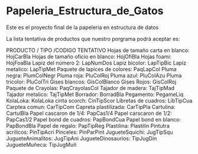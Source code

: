 # Papeleria_Estructura_de_Gatos
Este es el proyecto final de la papeleria en estructura de datos

La lista tentativa de productos que nuestro porgrama podrá aceptar es:

PRODUCTO / TIPO /CODIGO TENTATIVO
Hojas de tamaño carta en blanco: HojCarBla
Hojas de tamaño oficio en blanco: HojOfiBla
Hojas foami: HojFoaBla
Lapiz del número 2: LapNumDos
Lapiz bicolor: LapTipBic
Lapiz metalico: LapTipMet
Paquete de lapices de colores: PaqLapCol
Pluma negra: PlumColNegr
Pluma roja: PluColRoj
Pluma azul: PluColAzu
Pluma tricolor: PluColTri
Gises blancos: GisColBlanco
Gises Rojos: GisColRoj
Paquete de Crayolas: PaqCrayolasCol
Tajador de madera: TajTipMad
Tajador metalico: TajTipMet
Borrador: BorradBla
Pegamento: PegameLiq
KolaLoka: KolaLoka
cinta scorch: CinTipScor
Libretas de cuadros: LibTipCua
Carptea comun: CarTipCom
Capreta plastilizada: CarTipPla
Cartulina: CartulBla
Papel cascaron de 1/4: PapCas1/4
Papel carscaron de 1/2: PapCas1/2
Papel bond de cuadros: PapBondCua
Papel bond en blanco: PapBondBla
Papel de regalo: PapTipReg
Plastilina: Plastilin
Pintutra acrilicos: PinTipAcri
Pinceles: PinParPint
JugueteSquichi: JugTipSqu
JugueteAnimalitos: JugTipAni
JugueteDinosaurios: TipJugDin
JugueteMuñeca: TipJugMuñ
